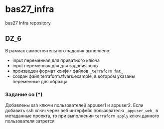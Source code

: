 # bas27_infra
bas27 Infra repository

## DZ_6

В рамках самостоятельного задания выполнено:
* input переменная для приватного ключа
* input переменная для для задания зоны
* произведен формат конфиг файлов `_terraform fmt_`
* создан файл terraform.tfvars.example, в котором указаны переменные для образца

### Задание co (*)

Добавлены ssh ключи пользователей appuser1 и appuser2.
Если добавить ssh ключ через веб интерфейс пользователю `_appuser_web_` в метаданные проекта, то при выполнении `terraform apply` ключ данного пользователя затрется
